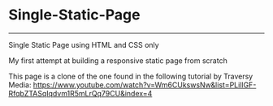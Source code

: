 # Single-Static-Page
---
Single Static Page using HTML and CSS only

My first attempt at building a responsive static page from scratch

This page is a clone of the one found in the following tutorial by Traversy Media: 
https://www.youtube.com/watch?v=Wm6CUkswsNw&list=PLillGF-RfqbZTASqIqdvm1R5mLrQq79CU&index=4

